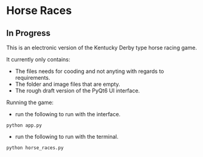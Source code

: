 # Horse Races
## In Progress

This is an electronic version of the Kentucky Derby type horse racing game.

It currently only contains:
- The files needs for cooding and not anyting with regards to requirements.
- The folder and image files that are empty.
- The rough draft version of the PyQt6 UI interface.

Running the game:
- run the following to run with the interface.
```
python app.py
```
- run the following to run with the terminal. 
```
python horse_races.py
```